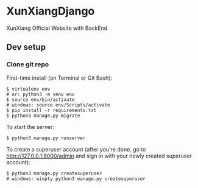 # XunXiangDjango
XunXiang Official Website with BackEnd

## Dev setup

### Clone git repo

First-time install (on Terminal or Git Bash):

```
$ virtualenv env
# or: python3 -m venv env
$ source env/bin/activate
# windows: source env/Scripts/activate
$ pip install -r requirements.txt
$ python3 manage.py migrate
```

To start the server:

```
$ python3 manage.py runserver
```

To create a superuser account (after you're done, go to http://127.0.0.1:8000/admin and sign in with your newly created superuser account):

```
$ python3 manage.py createsuperuser
# windows: winpty python3 manage.py createsuperuser
```
